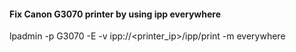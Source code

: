 #### Fix Canon G3070 printer by using ipp everywhere
lpadmin -p G3070 -E -v ipp://<printer_ip>/ipp/print -m everywhere
